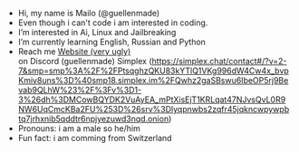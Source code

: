 - Hi, my name is Mailo (@guellenmade)
- Even though i can't code i am interested in coding.
- I’m interested in Ai, Linux and Jailbreaking
- I’m currently learning English, Russian and Python
- Reach me
  <a href="https://guellenmade.github.io/madensite/">Website (very ugly)</a>
  <br>
  on Discord (guellenmade)
  Simplex (https://simplex.chat/contact#/?v=2-7&smp=smp%3A%2F%2FPtsqghzQKU83kYTlQ1VKg996dW4Cw4x_bvpKmiv8uns%3D%40smp18.simplex.im%2FQwhz2gaSBswu6IbeOP5rj9Bevab9QLhW%23%2F%3Fv%3D1-3%26dh%3DMCowBQYDK2VuAyEA_mPtXisEjT1KRLqat47NJvsQvL0R9NW6UqCmcKBa2FU%253D%26srv%3Dlyqpnwbs2zqfr45jqkncwpywpbtq7jrhxnib5qddtr6npjyezuwd3nqd.onion)
- Pronouns: i am a male so he/him
- Fun fact: i am comming from Switzerland



<!---
guellenmade/guellenmade is a ✨ special ✨ repository because its `README.md` (this file) appears on your GitHub profile.
You can click the Preview link to take a look at your changes.
--->
